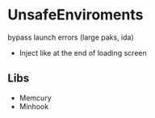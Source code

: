 # UnsafeEnviroments
bypass launch errors (large paks, ida)

- Inject like at the end of loading screen

## Libs
- Memcury
- Minhook
